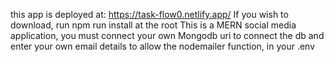 this app is deployed at: https://task-flow0.netlify.app/
If you wish to download, run npm run install at the root 
This is a MERN social media application, you must connect your own Mongodb uri to connect the db and enter your own email details to allow the nodemailer function, in your .env
